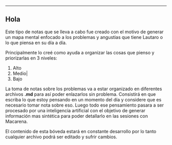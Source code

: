 
---
## Hola

Este tipo de notas que se lleva a cabo fue creado con el motivo de generar un mapa mental enfocado a los problemas y angustias que tiene Lautaro o lo que piensa en su día a día.

Principalmente lo creé como ayuda a organizar las cosas que pienso y priorizarlas en 3 niveles:
1. Alto
2. Medio|
3. Bajo

La toma de notas sobre los problemas va a estar organizado en diferentes archivos **.md** para así poder enlazarlos sin problema. Consistirá en que escriba lo que estoy pensando en un momento del día y considere que es necesario tomar nota sobre eso. Luego todo ese pensamiento pasara a ser procesado por una inteligencia artificial con el objetivo de generar información mas sintética para poder detallarlo en las sesiones con Macarena.


El contenido de esta bóveda estará en constante desarrollo por lo tanto cualquier archivo podrá ser editado y sufrir cambios.